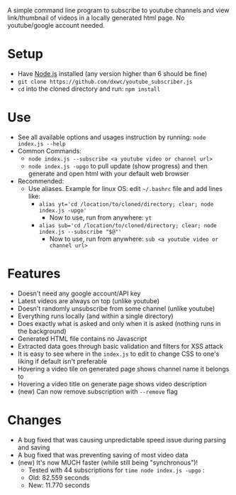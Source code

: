 A simple command line program to subscribe to youtube channels and
view link/thumbnail of videos in a locally generated html page. No
youtube/google account needed.

# Setup

+ Have [Node.js](https://nodejs.org/en/) installed (any version
  higher than 6 should be fine)
+ `git clone https://github.com/dxwc/youtube_subscriber.js`
+ `cd` into the cloned directory and run: `npm install`

# Use

+ See all available options and usages instruction by running:
  `node index.js --help`
+ Common Commands:
    + `node index.js --subscribe <a youtube video or channel url>`
    + `node index.js -upgo` to pull update (show progress) and then
       generate and open html with your default web browser
+ Recommended:
    + Use aliases. Example for linux OS: edit `~/.bashrc` file
      and add lines like:
        + `alias yt='cd /location/to/cloned/directory; clear; node index.js -upgo'`
            + Now to use, run from anywhere: `yt`
        + `alias sub='cd /location/to/cloned/directory; clear; node index.js --subscribe "$@"'`
            + Now to use, run from anywhere: `sub <a youtube video or channel url>`

# Features

+ Doesn't need any google account/API key
+ Latest videos are always on top (unlike youtube)
+ Doesn't randomly unsubscribe from some channel (unlike youtube)
+ Everything runs locally (and within a single directory)
+ Does exactly what is asked and only when it is asked (nothing runs in the background)
+ Generated HTML file contains no Javascript
+ Extracted data goes through basic validation and filters for XSS attack
+ It is easy to see where in the `index.js` to edit to change CSS to one's liking
  if default isn't preferable
+ Hovering a video tile on generated page shows channel name it belongs to
+ Hovering a video title on generate page shows video description
+ (new) Can now remove subscription with `--remove` flag

# Changes

+ A bug fixed that was causing unpredictable speed issue during parsing and saving
+ A bug fixed that was preventing saving of most video data
+ (new) It's now MUCH faster (while still being "synchronous")!
    + Tested with 44 subscriptions for `time node index.js -upgo` :
    + Old: 82.559 seconds
    + New: 11.770 seconds